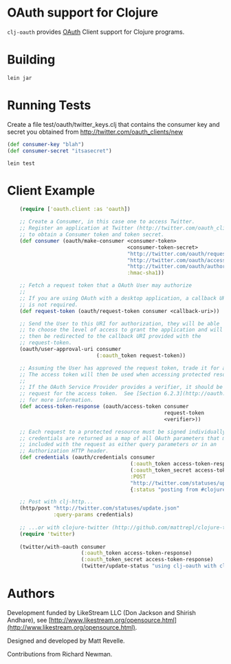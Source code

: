 # OAuth support for Clojure #

`clj-oauth` provides [OAuth](http://oauth.net) Client support for Clojure programs.

# Building #

`lein jar`

# Running Tests #

Create a file test/oauth/twitter_keys.clj that contains the consumer key and secret you obtained from http://twitter.com/oauth_clients/new

``` clojure
(def consumer-key "blah")
(def consumer-secret "itsasecret")
```

`lein test`

# Client Example #
``` clojure
    (require ['oauth.client :as 'oauth])
    
    ;; Create a Consumer, in this case one to access Twitter.
    ;; Register an application at Twitter (http://twitter.com/oauth_clients/new)
    ;; to obtain a Consumer token and token secret.
    (def consumer (oauth/make-consumer <consumer-token>
                                       <consumer-token-secret>
                                       "http://twitter.com/oauth/request_token"
                                       "http://twitter.com/oauth/access_token"
                                       "http://twitter.com/oauth/authorize"
                                       :hmac-sha1))

    ;; Fetch a request token that a OAuth User may authorize
    ;; 
    ;; If you are using OAuth with a desktop application, a callback URI
    ;; is not required. 
    (def request-token (oauth/request-token consumer <callback-uri>))

    ;; Send the User to this URI for authorization, they will be able 
    ;; to choose the level of access to grant the application and will
    ;; then be redirected to the callback URI provided with the
    ;; request-token.
    (oauth/user-approval-uri consumer 
                             (:oauth_token request-token))

    ;; Assuming the User has approved the request token, trade it for an access token.
    ;; The access token will then be used when accessing protected resources for the User.
    ;;
    ;; If the OAuth Service Provider provides a verifier, it should be included in the
    ;; request for the access token.  See [Section 6.2.3](http://oauth.net/core/1.0a#rfc.section.6.2.3) of the OAuth specification
    ;; for more information.
    (def access-token-response (oauth/access-token consumer 
                                                   request-token
                                                   <verifier>))

    ;; Each request to a protected resource must be signed individually.  The
    ;; credentials are returned as a map of all OAuth parameters that must be
    ;; included with the request as either query parameters or in an
    ;; Authorization HTTP header.
    (def credentials (oauth/credentials consumer
                                        (:oauth_token access-token-response)
                                        (:oauth_token_secret access-token-response)
                                        :POST
                                        "http://twitter.com/statuses/update.json"
                                        {:status "posting from #clojure with #oauth")))

    ;; Post with clj-http...
    (http/post "http://twitter.com/statuses/update.json" 
               :query-params credentials)
                                         
    ;; ...or with clojure-twitter (http://github.com/mattrepl/clojure-twitter)
    (require 'twitter)
    
    (twitter/with-oauth consumer 
                        (:oauth_token access-token-response)            
                        (:oauth_token_secret access-token-response)
                        (twitter/update-status "using clj-oauth with clojure-twitter"))
```

# Authors #

Development funded by LikeStream LLC (Don Jackson and Shirish Andhare), see [http://www.likestream.org/opensource.html](http://www.likestream.org/opensource.html).

Designed and developed by Matt Revelle.

Contributions from Richard Newman.
